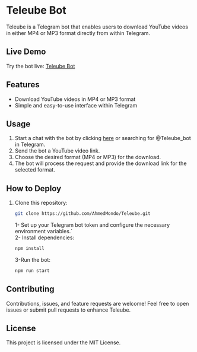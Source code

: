 # Teleube Bot
Teleube is a Telegram bot that enables users to download YouTube videos in either MP4 or MP3 format directly from within Telegram.

## Live Demo

Try the bot live: [Teleube Bot](https://t.me/Teleube_bot)

## Features

- Download YouTube videos in MP4 or MP3 format
- Simple and easy-to-use interface within Telegram

## Usage

1. Start a chat with the bot by clicking [here](https://t.me/Teleube_bot) or searching for @Teleube_bot in Telegram.
2. Send the bot a YouTube video link.
3. Choose the desired format (MP4 or MP3) for the download.
4. The bot will process the request and provide the download link for the selected format.

## How to Deploy

1. Clone this repository:

   ```bash
   git clone https://github.com/AhmedMondo/Teleube.git
   ```

   1- Set up your Telegram bot token and configure the necessary environment variables.`\
   2- Install dependencies:


   ```js
   npm install
   ```
   3-Run the bot:
   ```js
   npm run start
   ```

## Contributing
Contributions, issues, and feature requests are welcome! Feel free to open issues or submit pull requests to enhance Teleube.

## License

This project is licensed under the MIT License.
